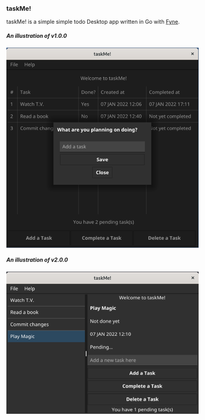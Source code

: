 ### taskMe!

taskMe! is a simple simple todo Desktop app written in Go with [Fyne](https://developer.fyne.io/).

##### An illustration of v1.0.0
![alt text](https://github.com/petrostrak/task-me/blob/main/taskMe.png)

##### An illustration of v2.0.0
![alt text](https://github.com/petrostrak/task-me/blob/main/taskMev2.png)
